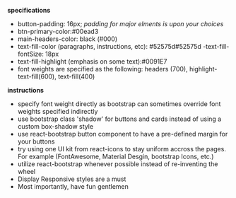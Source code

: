 **specifications**

- button-padding: 16px;
  _padding for major elments is upon your choices_
- btn-primary-color:#00ead3
- main-headers-color: black (#000)
- text-fill-color (paragraphs, instructions, etc): #52575d#52575d
  -text-fill-fontSize: 18px
- text-fill-highlight (emphasis on some text):#0091E7
- font weights are specified as the following: headers (700), highlight-text-fill(600), text-fill(400)

**instructions**

- specify font weight directly as bootstrap can sometimes override font weights specified indirectly
- use bootstrap class 'shadow' for buttons and cards instead of using a custom box-shadow style
- use react-bootstrap button component to have a pre-defined margin for your buttons
- try using one UI kit from react-icons to stay uniform accross the pages. For example (FontAwesome, Material Desgin, bootstrap Icons, etc.)
- utilize react-bootstrap whenever possible instead of re-inventing the wheel
- Display Responsive styles are a must
- Most importantly, have fun gentlemen
